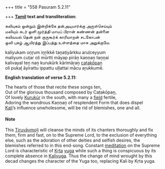 +++
title = "558 Pasuram 5.2.11"

+++
**[Tamil](/definition/tamil#history "show Tamil definitions") text and transliteration:**

கலியுகம் ஒன்றும் இன்றிக்கே தன்அடியார்க்கு அருள்செய்யும்  
மலியும் சுடர் ஒளி மூர்த்தி மாயப் பிரான் கண்ணன் தன்னை  
கலிவயல் தென் நன் குருகூர்க் காரிமாறன் சடகோபன்  
ஒலி புகழ் ஆயிரத்து இப்பத்து உள்ளத்தை மாசு அறுக்குமே.

kaliyukam oṉṟum iṉṟikkē taṉaṭiyārkku aruḷceyyum  
maliyum cuṭar oḷi mūrtti māyap pirāṉ kaṇṇaṉ taṉṉai  
kalivayal teṉ naṉ kurukūrk kārimāṟaṉ [caṭakōpaṉ](/definition/catakopan#vaishnavism "show caṭakōpaṉ definitions")  
oli pukaḻ āyirattu ippattu uḷḷattai mācu aṟukkumē.

**English translation of verse 5.2.11:**

The hearts of those that recite these songs ten,  
Out of the glorious thousand composed by Caṭakōpaṉ,  
Of lovely [Kurukūr](/definition/kurukur#vaishnavism "show Kurukūr definitions") in the south, with many a [field](/definition/field#history "show field definitions") fertile,  
Adoring the wondrous Kaṇṇaṉ of resplendent Form that does dispel  
[Kali](/definition/kali#history "show Kali definitions")’s influence unwholesome, will be rid of blemishes, one and all.

#### Note

This [Tiruvāymoḻi](/definition/tiruvaymoli#vaishnavism "show Tiruvāymoḻi definitions") will cleanse the minds of its chanters thoroughly and fix them, firm and fast, on to the Supreme Lord, to the exclusion of everything else, such as the adoration of other deities and selfish desires, the blemishes referred to in this end-song. Constant [meditation](/definition/meditation#history "show meditation definitions") on the Supreme Lord is characteristic of [Kṛta](/definition/krita#history "show Kṛta definitions") [yuga](/definition/yuga#vaishnavism "show yuga definitions") while such a thing is conspicuous by its complete absence in [Kaliyuga](/definition/kaliyuga#vaishnavism "show Kaliyuga definitions"). Thus the change of mind wrought by this decad changes the character of the Yuga too, replacing Kali by Kṛta yuga.



